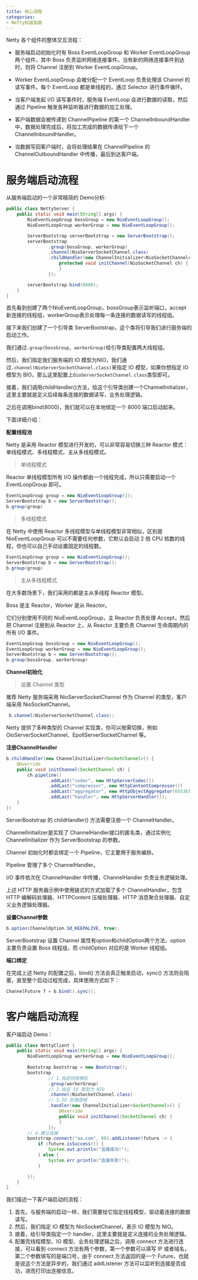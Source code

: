 ```yaml
---
title: 核心流程
categories: 
- Netty权威指南
---
```


Netty 各个组件的整体交互流程：

* 服务端启动初始化时有 Boss EventLoopGroup 和 Worker EventLoopGroup 两个组件，其中 Boss 负责监听网络连接事件。当有新的网络连接事件到达时，则将 Channel 注册到 Worker EventLoopGroup。

* Worker EventLoopGroup 会被分配一个 EventLoop 负责处理该 Channel 的读写事件。每个 EventLoop 都是单线程的，通过 Selector 进行事件循环。

* 当客户端发起 I/O 读写事件时，服务端 EventLoop 会进行数据的读取，然后通过 Pipeline 触发各种监听器进行数据的加工处理。

* 客户端数据会被传递到 ChannelPipeline 的第一个 ChannelInboundHandler 中，数据处理完成后，将加工完成的数据传递给下一个 ChannelInboundHandler。

* 当数据写回客户端时，会将处理结果在 ChannelPipeline 的 ChannelOutboundHandler 中传播，最后到达客户端。

# 服务端启动流程

从服务端启动的一个非常精简的 Demo分析:

```java
public class NettyServer {
    public static void main(String[] args) {
        NioEventLoopGroup bossGroup = new NioEventLoopGroup();
        NioEventLoopGroup workerGroup = new NioEventLoopGroup();

        ServerBootstrap serverBootstrap = new ServerBootstrap();
        serverBootstrap
                .group(bossGroup, workerGroup)
                .channel(NioServerSocketChannel.class)
                .childHandler(new ChannelInitializer<NioSocketChannel>() {
                    protected void initChannel(NioSocketChannel ch) {
                    }
                });

        serverBootstrap.bind(8000);
    }
}
```

首先看到创建了两个NioEventLoopGroup，bossGroup表示监听端口，accept 新连接的线程组，workerGroup表示处理每一条连接的数据读写的线程组。

接下来我们创建了一个引导类 ServerBootstrap，这个类将引导我们进行服务端的启动工作。

我们通过`.group(bossGroup, workerGroup)`给引导类配置两大线程组。

然后，我们指定我们服务端的 IO 模型为NIO，我们通过`.channel(NioServerSocketChannel.class)`来指定 IO 模型，如果你想指定 IO 模型为 BIO，那么这里配置上`OioServerSocketChannel.class`类型即可。

接着，我们调用childHandler()方法，给这个引导类创建一个ChannelInitializer，这里主要就是定义后续每条连接的数据读写，业务处理逻辑。

之后在调用bind(8000)，我们就可以在本地绑定一个 8000 端口启动起来。

下面详细介绍：

**配置线程池**

Netty 是采用 Reactor 模型进行开发的，可以非常容易切换三种 Reactor 模式：单线程模式、多线程模式、主从多线程模式。

> 单线程模式

Reactor 单线程模型所有 I/O 操作都由一个线程完成，所以只需要启动一个 EventLoopGroup 即可。

```java
EventLoopGroup group = new NioEventLoopGroup(1);
ServerBootstrap b = new ServerBootstrap();
b.group(group)
```

> 多线程模式

在 Netty 中使用 Reactor 多线程模型与单线程模型非常相似，区别是 NioEventLoopGroup 可以不需要任何参数，它默认会启动 2 倍 CPU 核数的线程，你也可以自己手动设置固定的线程数。

```java
EventLoopGroup group = new NioEventLoopGroup();
ServerBootstrap b = new ServerBootstrap();
b.group(group)
```

> 主从多线程模式

在大多数场景下，我们采用的都是主从多线程 Reactor 模型。

Boss 是主 Reactor，Worker 是从 Reactor。

它们分别使用不同的 NioEventLoopGroup，主 Reactor 负责处理 Accept，然后把 Channel 注册到从 Reactor 上，从 Reactor 主要负责 Channel 生命周期内的所有 I/O 事件。

```java
EventLoopGroup bossGroup = new NioEventLoopGroup();
EventLoopGroup workerGroup = new NioEventLoopGroup();
ServerBootstrap b = new ServerBootstrap();
b.group(bossGroup, workerGroup)
```

**Channel初始化**

> 设置 Channel 类型

推荐 Netty 服务端采用 NioServerSocketChannel 作为 Channel 的类型，客户端采用 NioSocketChannel。

```java
 b.channel(NioServerSocketChannel.class);
```

Netty 提供了多种类型的 Channel 实现类，你可以按需切换，例如 OioServerSocketChannel、EpollServerSocketChannel 等。

**注册ChannelHandler**

```java
b.childHandler(new ChannelInitializer<SocketChannel>() {
    @Override
    public void initChannel(SocketChannel ch) {
        ch.pipeline()
                .addLast("codec", new HttpServerCodec())
                .addLast("compressor", new HttpContentCompressor())
                .addLast("aggregator", new HttpObjectAggregator(65536)) 
                .addLast("handler", new HttpServerHandler());
    }
})
```

ServerBootstrap 的 childHandler() 方法需要注册一个 ChannelHandler。

ChannelInitializer是实现了 ChannelHandler接口的匿名类，通过实例化 ChannelInitializer 作为 ServerBootstrap 的参数。

Channel 初始化时都会绑定一个 Pipeline，它主要用于服务编排。

Pipeline 管理了多个 ChannelHandler。

I/O 事件依次在 ChannelHandler 中传播，ChannelHandler 负责业务逻辑处理。

上述 HTTP 服务器示例中使用链式的方式加载了多个 ChannelHandler，包含HTTP 编解码处理器、HTTPContent 压缩处理器、HTTP 消息聚合处理器、自定义业务逻辑处理器。

**设置Channel参数**

```java
b.option(ChannelOption.SO_KEEPALIVE, true);
```

ServerBootstrap 设置 Channel 属性有option和childOption两个方法，option 主要负责设置 Boss 线程组，而 childOption 对应的是 Worker 线程组。

**端口绑定**

在完成上述 Netty 的配置之后，bind() 方法会真正触发启动，sync() 方法则会阻塞，直至整个启动过程完成，具体使用方式如下：

```java
ChannelFuture f = b.bind().sync();
```

# 客户端启动流程

客户端启动 Demo：

```java
public class NettyClient {
    public static void main(String[] args) {
        NioEventLoopGroup workerGroup = new NioEventLoopGroup();
        
        Bootstrap bootstrap = new Bootstrap();
        bootstrap
                // 1.指定线程模型
                .group(workerGroup)
                // 2.指定 IO 类型为 NIO
                .channel(NioSocketChannel.class)
                // 3.IO 处理逻辑
                .handler(new ChannelInitializer<SocketChannel>() {
                    @Override
                    public void initChannel(SocketChannel ch) {
                    }
                });
        // 4.建立连接
        bootstrap.connect("aa.com", 80).addListener(future -> {
            if (future.isSuccess()) {
                System.out.println("连接成功!");
            } else {
                System.err.println("连接失败!");
            }

        });
    }
}
```

我们描述一下客户端启动的流程：

1. 首先，与服务端的启动一样，我们需要给它指定线程模型，驱动着连接的数据读写。
2. 然后，我们指定 IO 模型为 NioSocketChannel，表示 IO 模型为 NIO。
3. 接着，给引导类指定一个 handler，这里主要就是定义连接的业务处理逻辑。
4. 配置完线程模型、IO 模型、业务处理逻辑之后，调用 connect 方法进行连接，可以看到 connect 方法有两个参数，第一个参数可以填写 IP 或者域名，第二个参数填写的是端口号，由于 connect 方法返回的是一个 Future，也就是说这个方法是异步的，我们通过 addListener 方法可以监听到连接是否成功，进而打印出连接信息。